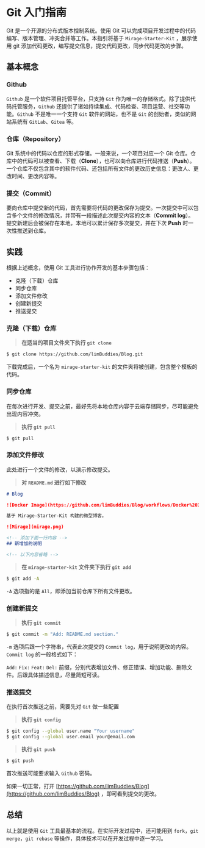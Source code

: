 # Git 入门指南

Git 是一个开源的分布式版本控制系统。使用 Git 可以完成项目开发过程中的代码编写、版本管理、冲突合并等工作。本指引将基于 `Mirage-Starter-Kit` ，展示使用 git 添加代码更改，编写提交信息，提交代码更改，同步代码更改的步骤。

## 基本概念

### Github

`Github` 是一个软件项目托管平台，只支持 `Git` 作为唯一的存储格式。除了提供代码托管服务，`Github` 还提供了诸如持续集成、代码检查、项目运营、社交等功能。`Github` 不是唯一一个支持 `Git` 软件的网站，也不是 `Git` 的创始者，类似的网站系统有 `GitLab`、`Gitea` 等。

### 仓库（Repository）

Git 系统中的代码以仓库的形式存储。一般来说，一个项目对应一个 Git 仓库。仓库中的代码可以被查看、下载（**Clone**），也可以向仓库进行代码推送（**Push**）。一个仓库不仅包含其中的软件代码、还包括所有文件的更改历史信息：更改人、更改时间、更改内容等。

### 提交（Commit）

要向仓库中提交新的代码，首先需要将代码的更改保存为提交。一次提交中可以包含多个文件的修改情况，并带有一段描述此次提交内容的文本（**Commit log**）。提交新建后会被保存在本地，本地可以累计保存多次提交，并在下次 **Push** 时一次性推送到仓库。

## 实践

根据上述概念，使用 Git 工具进行协作开发的基本步骤包括：

+ 克隆（下载）仓库
+ 同步仓库
+ 添加文件修改
+ 创建新提交
+ 推送提交

### 克隆（下载）仓库

> **在适当的项目文件夹下执行 `git clone`**

```bash
$ git clone https://github.com/limBuddies/Blog.git
```

下载完成后，一个名为 `mirage-starter-kit` 的文件夹将被创建，包含整个模板的代码。

### 同步仓库

在每次进行开发、提交之前，最好先将本地仓库内容于云端存储同步，尽可能避免出现内容冲突。

> **执行 `git pull`**

```bash
$ git pull
```

### 添加文件修改

此处进行一个文件的修改，以演示修改提交。

> **对 `README.md` 进行如下修改**

```markdown
# Blog

![Docker Image](https://github.com/limBuddies/Blog/workflows/Docker%20Image/badge.svg)

基于 Mirage-Starter-Kit 构建的微型博客。

![Mirage](mirage.png)

<!-- 添加下面一行内容 -->
## 新增加的说明

<!-- 以下内容省略 -->
```

> **在 `mirage-starter-kit` 文件夹下执行 `git add`**

```bash
$ git add -A
```

`-A` 选项指的是 `All`，即添加当前仓库下所有文件更改。

### 创建新提交

> **执行 `git commit`**

```bash
$ git commit -m "Add: README.md section."
```

`-m` 选项后跟一个字符串，代表此次提交的 `Commit log`，用于说明更改的内容。`Commit log` 的一般格式如下：

`Add:` `Fix:` `Feat:` `Del:` 前缀，分别代表增加文件、修正错误、增加功能、删除文件。后跟具体描述信息，尽量简短可读。

### 推送提交

在执行首次推送之前，需要先对 `Git` 做一些配置

> **执行 `git config`**

```bash
$ git config --global user.name "Your username"
$ git config --global user.email your@email.com
```

> **执行 `git push`**

```bash
$ git push
```

首次推送可能要求输入 `Github` 密码。

如果一切正常，打开 [https://github.com/limBuddies/Blog](https://github.com/limBuddies/Blog) ，即可看到提交的更改。

## 总结

以上就是使用 `Git` 工具最基本的流程。在实际开发过程中，还可能用到 `fork`，`git merge`，`git rebase` 等操作，具体技术可以在开发过程中逐一学习。